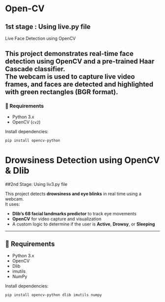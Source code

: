 # Open-CV
## 1st stage : Using live.py file
Live Face Detection using OpenCV 

This project demonstrates **real-time face detection** using OpenCV and a pre-trained Haar Cascade classifier.  
The webcam is used to capture live video frames, and faces are detected and highlighted with green rectangles (BGR format).
---
### 📌 Requirements
- Python 3.x  
- OpenCV (`cv2`)
  
Install dependencies:
```bash
pip install opencv-python
```
# Drowsiness Detection using OpenCV & Dlib
##2nd Stage: Using liv3.py file

This project detects **drowsiness and eye blinks** in real time using a webcam.  
It uses:
- **Dlib’s 68 facial landmarks predictor** to track eye movements  
- **OpenCV** for video capture and visualization  
- A custom logic to determine if the user is **Active**, **Drowsy**, or **Sleeping**

---

## 📌 Requirements
- Python 3.x  
- OpenCV  
- Dlib  
- imutils  
- NumPy  

Install dependencies:
```bash
pip install opencv-python dlib imutils numpy
```
